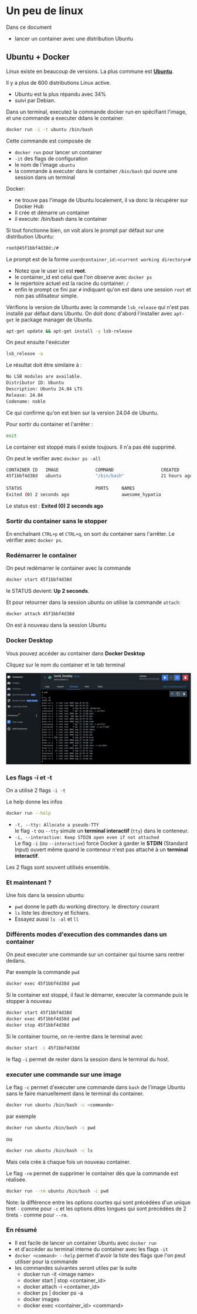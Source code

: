# Un peu de linux

Dans ce document

- lancer un container avec une distribution Ubuntu

## Ubuntu + Docker

Linux existe en beaucoup de versions. La plus commune est **[Ubuntu](https://ubuntu.com/)**.

Il y a plus de 600 distributions Linux active.

- Ubuntu est la plus répandu avec 34%
- suivi par Debian.

Dans un terminal, executez la commande docker run en spécifiant l'image, et une commande a executer ddans le container.

```bash
docker run -i -t ubuntu /bin/bash
```

Cette commande est composée de

- `docker run` pour lancer un container
- `-it` des flags de configuration
- le nom de l'image `ubuntu`
- la commande à executer dans le container `/bin/bash` qui ouvre une session dans un terminal

Docker:

- ne trouve pas l'image de Ubuntu localement, il va donc la récupérer sur Docker Hub
- Il crée et démarre un container
- il execute: /bin/bash dans le container

Si tout fonctionne bien, on voit alors le prompt par défaut sur une distribution Ubuntu:

```bash
root@45f1bbf4d38d:/#
```

Le prompt est de la forme `user@container_id:<current working directory>#`

- Notez que le user ici est **root**.
- le container_id est celui que l'on observe avec `docker ps`
- le repertoire actuel est la racine du container: `/`
- enfin le prompt ce fini par `#` indiquant qu'on est dans une session `root` et non pas utilisateur simple.

Vérifions la version de Ubuntu avec la commande `lsb_release` qui n'est pas installé par défaut dans Ubuntu. On doit donc d'abord l'installer avec `apt-get` le package manager de Ubuntu.

```bash
apt-get update && apt-get install -y lsb-release
```

On peut ensuite l'exécuter

```bash
lsb_release -a
```

Le résultat doit être similaire à :

```bash
No LSB modules are available.
Distributor ID: Ubuntu
Description: Ubuntu 24.04 LTS
Release: 24.04
Codename: noble
```

Ce qui confirme qu'on est bien sur la version 24.04 de Ubuntu.

Pour sortir du container et l'arrêter :

```bash
exit
```

Le container est stoppé mais il existe toujours. Il n'a pas été supprimé.

On peut le verifier avec ```docker ps -all```

```bash
CONTAINER ID   IMAGE              COMMAND                  CREATED
45f1bbf4d38d   ubuntu             "/bin/bash"              21 hours ago

STATUS                            PORTS     NAMES
Exited (0) 2 seconds ago                    awesome_hypatia
```

Le status est : **Exited (0) 2 seconds ago**

### Sortir du container sans le stopper

En enchaînant `CTRL+p` et `CTRL+q`, on sort du container sans l'arrêter. Le vérifier avec `docker ps`.

### Redémarrer le container

On peut redémarrer le container avec la commande

```bash
docker start 45f1bbf4d38d
```

le STATUS devient: **Up 2 seconds**.

Et pour retourner dans la  session ubuntu on utilise la commande `attach`:

```bash
docker attach 45f1bbf4d38d
```

On est à nouveau dans la session Ubuntu

### Docker Desktop

Vous pouvez accéder au container dans **Docker Desktop**

Cliquez sur le nom du container et le tab terminal

![](./../../img/docker-desktop-ubuntu-terminal.png)

### Les flags -i et -t

On a utilisé 2 flags ```-i -t```

Le help donne les infos

```bash
docker run --help
```

- ```-t, --tty: Allocate a pseudo-TTY``` \
le flag `-t` ou `--tty` simule un **terminal interactif** (`tty`) dans le conteneur.
- `-i, --interactive: Keep STDIN open even if not attached` \
Le flag `-i` (ou `--interactive`) force Docker à garder le **STDIN** (Standard Input) ouvert
même quand le conteneur n'est pas attaché à un **terminal interactif**.

Les 2 flags sont souvent utilisés ensemble.

### Et maintenant ?

Une fois dans la session ubuntu:

- `pwd` donne le path du working directory. le directory courant
- `ls` liste les directory et fichiers.
- Essayez aussi `ls -al` et `ll`

### Différents modes d'execution des commandes dans un container

On peut executer une commande sur un container qui tourne sans rentrer dedans.

Par exemple la commande `pwd`

```bash
docker exec 45f1bbf4d38d pwd
```

Si le container est stoppé, il faut le démarrer, executer la commande puis le stopper à nouveau

```bash
docker start 45f1bbf4d38d
docker exec 45f1bbf4d38d pwd
docker stop 45f1bbf4d38d
```

Si le container tourne, on re-rentre dans le terminal avec

```bash
docker start -i 45f1bbf4d38d
```

le flag `-i` permet de rester dans la session dans le terminal du host.

### executer une commande sur une image

Le flag `-c` permet d'executer une commande dans ```bash``` de l'image Ubuntu sans le faire manuellement dans le terminal du container.

```bash
docker run ubuntu /bin/bash -c <commande>
```

par exemple

```bash
docker run ubuntu /bin/bash -c pwd
```

ou

```bash
docker run ubuntu /bin/bash -c ls
```

Mais cela crée à chaque fois un nouveau container.

Le flag `-rm` permet de supprimer le container dès que la commande est réalisée.

```bash
docker run --rm ubuntu /bin/bash -c pwd
```

Note: la différence entre les options courtes qui sont précédées d'un unique tiret `-` comme pour `-c`
et les options dites longues qui sont précédées de 2 tirets `-` comme pour `--rm`.

### En résumé

- Il est facile de lancer un container Ubuntu avec `docker run`
- et d'accéder au terminal interne du container avec les flags `-it`
- `docker <command> --help` permet d'avoir la liste des flags que l'on peut utiliser pour la commande
- les commandes suivantes seront utiles par la suite
  - docker run -it \<image name\>
  - docker start | stop \<container_id\>
  - docker attach -i \<container_id\>
  - docker ps | docker ps -a
  - docker images
  - docker exec \<container_id\> \<command\>
